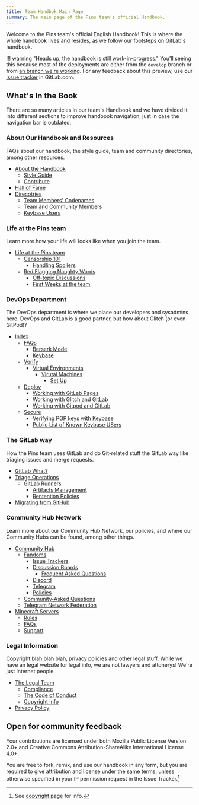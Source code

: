 ```yaml
---
title: Team Handbok Main Page
summary: The main page of the Pins team's official Handbook.
---
```


Welcome to the Pins team's official English Handbook! This is where the whole handbook lives and resides, as we follow our footsteps on GitLab's handbook.

!!! warning "Heads up, the handbook is still work-in-progress."
    You'll seeing this because most of the deployments are either from the `develop` branch or from
    [an branch we're working](https://gitlab.com/MadeByThePinsTeam-DevLabs/official-handbook/pipelines/develop). For any feedback about this
    preview, use our [issue tracker](https://gitlab.com/MadeByThePinsTeam-DevLabs/official-handbook/issues) in GitLab.com.

## What's In the Book

There are so many articles in our team's Handbook and we have divided it into different sections to improve handbook navigation,
just in case the navigation bar is outdated.

### About Our Handbook and Resources

FAQs about our handbook, the style guide, team and community directories, among other resources.

* [About the Handbook](about)
  * [Style Guide](style-guides/handbook)
  * [Contribute](about/CONTRIBUTING)
* [Hall of Fame](hall-of-fame)
* [Direcotries](directory)
  * [Team Members' Codenames](directory/codenames)
  * [Team and Community Members](directory/team-members)
  * [Keybase Users](directory/keybase-users)

### Life at the Pins team

Learn more how your life will looks like when you join the team.

* [Life at the Pins team](life-at-the-pins)
  * [Censorship 101](life-at-the-pins/censorship-101)
    * [Handling Spoilers](handbook/life-at-the-pins/censorship-101/handling-spoilers)
  * [Red Flagging Naughty Words](life-at-the-pins/censorship-101/red-flagging-naughty-words)
    * [Off-topic Discussions](life-at-the-pins/off-topic-and-shitposting)
    * [First Weeks at the team](life-at-the-pins/your-first-weeks) 

### DevOps Department

The DevOps department is where we place our developers and sysadmins here.  DevOps and GitLab is a good partner, but how about Glitch (or even GitPod)?

* [Index](devops)
  * [FAQs](devops/faqs)
    * [Berserk Mode](devops/faqs/berserk-mode)
    * [Keybase](devops/faqs/keybase)
  * [Verify](devops/verify)
    * [Virtual Environments](devops/verify/virtual-env)
      * [Virutal Machines](devops/verify/virtual-env/virtual-machines)
        * [Set Up](devops/verify/virtual-env/virtual-machines/set-up)
  * [Deploy](devops/deploy)
    * [Working with GitLab Pages](devops/deploy/gl-pages)
    * [Working with Glitch and GitLab](devops/deploy/gitlab-and-glitch)
    * [Working with Gitpod and GitLab](devops/deploy/gitlab-and-gitpod)
  * [Secure](devops/secure)
    * [Verifying PGP keys with Keybase](devops/secure/verfying-keys-with-keybase)
    * [Public List of Known Keybase USers](devops/secure/members-with-keybase)

### The GitLab way

How the Pins team uses GitLab and do Git-related stuff the GitLab way like triaging issues and merge requests.

* [GitLab What?](the-gitlab-way#gitlab-what)
* [Triage Operations](the-gitlab-way/triage-ops)
  * [GitLab Runners](the-gitlab-way/runners)
    * [Artifacts Management](the-gitlab-way/runners/artifacts-management)
    * [Rentention Policies](the-gitlab-way/runners/artifacts-management/retention)
* [Migrating from GitHub](the-gitlab-way/movingtogitlab/gh)

### Community Hub Network

Learn more about our Community Hub Network, our policies, and where our Community Hubs can be found, among other things.

* [Community Hub](community-hub)
  * [Fandoms](community-hub/fandoms)
    * [Issue Trackers](community-hub/fandoms/issue-trackers)
    * [Discussion Boards](community-hub/fandoms/discussion-boards)
      * [Frequent Asked Questions](community-hub/fandoms/faqs)
    * [Discord](community-hub/discord/index.md)
    * [Telegram](community-hub/telegram/index.md)
    * [Policies](community-hub/policies/index.md)
  * [Community-Asked Questions](community-hub/faq/index.md)
  * [Telegram Network Federation](community-hub/network-federation/index.md)
* [Minecraft Servers](minecraft-servers)
  * [Rules](minecraft-servers/rules)
  * [FAQs](minecraft-servers/faqs)
  * [Support](minecraft-servers/support)

### Legal Information

Copyright blah blah blah, privacy policies and other legal stuff. While we have an legal website for legal info, we are not lawyers and attonerys! We're just internet people.

* [The Legal Team](legal)
  * [Compliance](legal/global-compliance)
  * [The Code of Conduct](about/code-of-conduct)
  * [Copyright Info](copyright)
* [Privacy Policy](https://legal.madebythepins.tk/privacy-policy)

## Open for community feedback

Your contributions are licensed under both Mozilla Public License Version 2.0+ and Creative Commons Attribution-ShareAlike International License 4.0+.

You are free to fork, remix, and use our handbook in any form, but you are required to give attribution and license under the same terms, unless otherwise specified in your IP permission request in the Issue Tracker.[^1]

[^1]: See [copyright page](copyright) for info.
